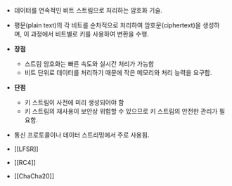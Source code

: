 - 데이터를 연속적인 비트 스트림으로 처리하는 암호화 기술.
- 평문(plain text)의 각 비트를 순차적으로 처리하여 암호문(ciphertext)을 생성하며, 이 과정에서 비트별로 키를 사용하여 변환을 수행.
- **장점**
	- 스트림 암호화는 빠른 속도와 실시간 처리가 가능함
	- 비트 단위로 데이터를 처리하기 때문에 작은 메모리와 처리 능력을 요구함.
- **단점**
	- 키 스트림이 사전에 미리 생성되어야 함
	- 키 스트림의 재사용이 보안상 위험할 수 있으므로 키 스트림의 안전한 관리가 필요함.
- 통신 프로토콜이나 데이터 스트리밍에서 주로 사용됨.

- [[LFSR]]
- [[RC4]]
- [[ChaCha20]]

